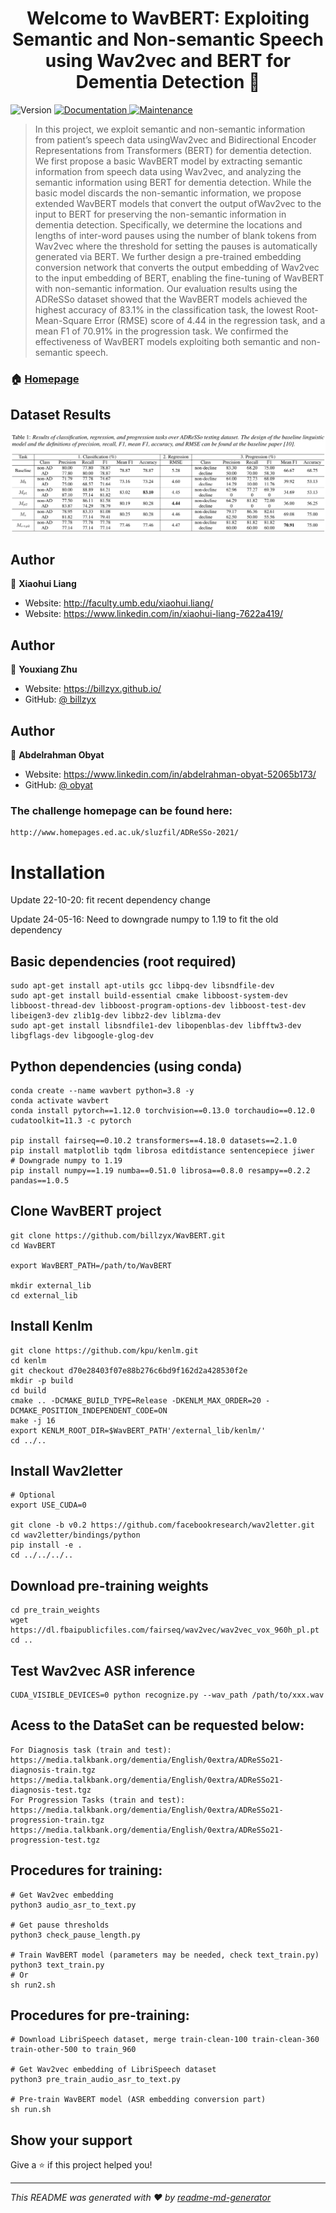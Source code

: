 <h1 align="center">Welcome to WavBERT: Exploiting Semantic and Non-semantic Speech using Wav2vec and BERT for Dementia Detection 👋</h1>
<p>
  <img alt="Version" src="https://img.shields.io/badge/version-1.0.0-blue.svg?cacheSeconds=2592000" />
  <a href="http://www.homepages.ed.ac.uk/sluzfil/ADReSSo-2021/" target="_blank">
    <img alt="Documentation" src="https://img.shields.io/badge/documentation-yes-brightgreen.svg" />
  </a>
  <a href="https://github.com/kefranabg/readme-md-generator/graphs/commit-activity" target="_blank">
    <img alt="Maintenance" src="https://img.shields.io/badge/Maintained%3F-yes-green.svg" />
  </a>
</p>

> In this project, we exploit semantic and non-semantic information from patient’s speech data usingWav2vec and Bidirectional Encoder Representations from Transformers (BERT) for dementia detection. We first propose a basic WavBERT model by extracting semantic information from speech data using Wav2vec, and analyzing the semantic information using BERT for dementia detection. While the basic model discards the non-semantic information, we propose extended WavBERT models that convert the output ofWav2vec to the input to BERT for preserving the non-semantic information in dementia detection. Specifically, we determine the locations and lengths of inter-word pauses using the number of blank tokens from Wav2vec where the threshold for setting the pauses is automatically generated via BERT. We further design a pre-trained embedding conversion network that converts the output embedding of Wav2vec to the input embedding of BERT, enabling the fine-tuning of WavBERT with non-semantic information. Our evaluation results using the ADReSSo dataset showed that the WavBERT models achieved the highest accuracy of 83.1% in the classification task, the lowest Root-Mean-Square Error (RMSE) score of 4.44 in the regression task, and a mean F1 of 70.91% in the progression task. We confirmed the effectiveness of WavBERT models exploiting both semantic and non-semantic speech.

### 🏠 [Homepage](https://github.com/billzyx/WavBERT)

## Dataset Results

<img src="https://github.com/billzyx/WavBERT/blob/master/Wav2Vec.png"
     alt="WavBert Data"
     style="float: center; margin-right: 10px;" />

## Author

👤 **Xiaohui Liang**

- Website: http://faculty.umb.edu/xiaohui.liang/
- Website: https://www.linkedin.com/in/xiaohui-liang-7622a419/

## Author

👤 **Youxiang Zhu**

- Website: https://billzyx.github.io/
- GitHub: [@ billzyx ](https://github.com/billzyx)

## Author

👤 **Abdelrahman Obyat**

- Website: https://www.linkedin.com/in/abdelrahman-obyat-52065b173/
- GitHub: [@ obyat ](https://github.com/obyat)

### The challenge homepage can be found here:

```
http://www.homepages.ed.ac.uk/sluzfil/ADReSSo-2021/
```

# Installation

Update 22-10-20: fit recent dependency change

Update 24-05-16: Need to downgrade numpy to 1.19 to fit the old dependency

## Basic dependencies (root required)

```shell
sudo apt-get install apt-utils gcc libpq-dev libsndfile-dev
sudo apt-get install build-essential cmake libboost-system-dev libboost-thread-dev libboost-program-options-dev libboost-test-dev libeigen3-dev zlib1g-dev libbz2-dev liblzma-dev
sudo apt-get install libsndfile1-dev libopenblas-dev libfftw3-dev libgflags-dev libgoogle-glog-dev
```

## Python dependencies (using conda)

```shell
conda create --name wavbert python=3.8 -y
conda activate wavbert
conda install pytorch==1.12.0 torchvision==0.13.0 torchaudio==0.12.0 cudatoolkit=11.3 -c pytorch

pip install fairseq==0.10.2 transformers==4.18.0 datasets==2.1.0
pip install matplotlib tqdm librosa editdistance sentencepiece jiwer
# Downgrade numpy to 1.19
pip install numpy==1.19 numba==0.51.0 librosa==0.8.0 resampy==0.2.2 pandas==1.0.5
```

## Clone WavBERT project

```shell
git clone https://github.com/billzyx/WavBERT.git
cd WavBERT

export WavBERT_PATH=/path/to/WavBERT

mkdir external_lib
cd external_lib
```

## Install Kenlm

```shell
git clone https://github.com/kpu/kenlm.git
cd kenlm
git checkout d70e28403f07e88b276c6bd9f162d2a428530f2e
mkdir -p build
cd build
cmake .. -DCMAKE_BUILD_TYPE=Release -DKENLM_MAX_ORDER=20 -DCMAKE_POSITION_INDEPENDENT_CODE=ON
make -j 16
export KENLM_ROOT_DIR=$WavBERT_PATH'/external_lib/kenlm/'
cd ../..
```

## Install Wav2letter

```shell
# Optional
export USE_CUDA=0

git clone -b v0.2 https://github.com/facebookresearch/wav2letter.git
cd wav2letter/bindings/python
pip install -e .
cd ../../../..
```

## Download pre-training weights

```shell
cd pre_train_weights
wget https://dl.fbaipublicfiles.com/fairseq/wav2vec/wav2vec_vox_960h_pl.pt
cd ..
```

## Test Wav2vec ASR inference

```shell
CUDA_VISIBLE_DEVICES=0 python recognize.py --wav_path /path/to/xxx.wav
```


## Acess to the DataSet can be requested below:

```
For Diagnosis task (train and test):   
https://media.talkbank.org/dementia/English/0extra/ADReSSo21-diagnosis-train.tgz
https://media.talkbank.org/dementia/English/0extra/ADReSSo21-diagnosis-test.tgz 
For Progression Tasks (train and test):     
https://media.talkbank.org/dementia/English/0extra/ADReSSo21-progression-train.tgz
https://media.talkbank.org/dementia/English/0extra/ADReSSo21-progression-test.tgz
```

## Procedures for training:

```
# Get Wav2vec embedding
python3 audio_asr_to_text.py

# Get pause thresholds
python3 check_pause_length.py

# Train WavBERT model (parameters may be needed, check text_train.py)
python3 text_train.py
# Or
sh run2.sh
```


## Procedures for pre-training:

```
# Download LibriSpeech dataset, merge train-clean-100 train-clean-360 train-other-500 to train_960

# Get Wav2vec embedding of LibriSpeech dataset
python3 pre_train_audio_asr_to_text.py

# Pre-train WavBERT model (ASR embedding conversion part)
sh run.sh
```

## Show your support

Give a ⭐️ if this project helped you!

---

_This README was generated with ❤️ by [readme-md-generator](https://github.com/kefranabg/readme-md-generator)_
